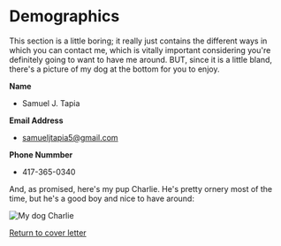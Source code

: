 # Demographics
This section is a little boring; it really just contains the different ways in which you can contact me, which is vitally important considering you're definitely going to want to have me around. BUT, since it is a little bland, there's a picture of my dog at the bottom for you to enjoy.

**Name**
- Samuel J. Tapia

**Email Address**
- samueljtapia5@gmail.com

**Phone Nummber**
- 417-365-0340


And, as promised, here's my pup Charlie. He's pretty ornery most of the time, but he's a good boy and nice to have around:

![My dog Charlie](https://photos.app.goo.gl/8ampovBe6tTaLS6v8)




[Return to cover letter](https://github.com/SJTapia/resume/tree/main)
